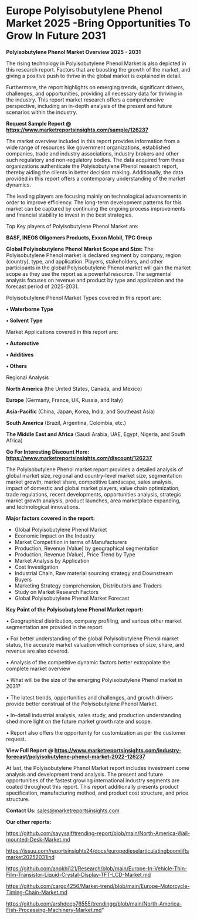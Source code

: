 # Europe Polyisobutylene Phenol Market 2025 -Bring Opportunities To Grow In Future 2031

<Strong> Polyisobutylene Phenol Market Overview 2025 - 2031</strong>

The rising technology in Polyisobutylene Phenol Market is also depicted in this research report. Factors that are boosting the growth of the market, and giving a positive push to thrive in the global market is explained in detail.

Furthermore, the report highlights on emerging trends, significant drivers, challenges, and opportunities, providing all necessary data for thriving in the industry. This report market research offers a comprehensive perspective, including an in-depth analysis of the present and future scenarios within the industry.

<strong>Request Sample Report @ <a href=https://www.marketreportsinsights.com/sample/126237>https://www.marketreportsinsights.com/sample/126237</a></strong>

The market overview included in this report provides information from a wide range of resources like government organizations, established companies, trade and industry associations, industry brokers and other such regulatory and non-regulatory bodies. The data acquired from these organizations authenticate the Polyisobutylene Phenol research report, thereby aiding the clients in better decision making. Additionally, the data provided in this report offers a contemporary understanding of the market dynamics.

The leading players are focusing mainly on technological advancements in order to improve efficiency. The long-term development patterns for this market can be captured by continuing the ongoing process improvements and financial stability to invest in the best strategies.

Top Key players of Polyisobutylene Phenol Market are:

<strong>BASF, INEOS Oligomers Products, Exxon Mobil, TPC Group</strong>

<strong><b>Global Polyisobutylene Phenol Market Scope and Size:</b></strong>
The Polyisobutylene Phenol market is declared segment by company, region (country), type, and application. Players, stakeholders, and other participants in the global Polyisobutylene Phenol market will gain the market scope as they use the report as a powerful resource. The segmental analysis focuses on revenue and product by type and application and the forecast period of 2025-2031.

Polyisobutylene Phenol Market Types covered in this report are:

<strong>• Waterborne Type

• Solvent Type</strong>

Market Applications covered in this report are:

<strong>• Automotive

• Additives

• Others</strong> 

Regional Analysis

<strong>North America</strong> (the United States, Canada, and Mexico)

<strong>Europe</strong> (Germany, France, UK, Russia, and Italy)

<strong>Asia-Pacific</strong> (China, Japan, Korea, India, and Southeast Asia)

<strong>South America</strong> (Brazil, Argentina, Colombia, etc.)

<strong>The Middle East and Africa</strong> (Saudi Arabia, UAE, Egypt, Nigeria, and South Africa)

<strong>Go For Interesting Discount Here: <a href=https://www.marketreportsinsights.com/discount/126237>https://www.marketreportsinsights.com/discount/126237</a></strong>

The Polyisobutylene Phenol market report provides a detailed analysis of global market size, regional and country-level market size, segmentation market growth, market share, competitive Landscape, sales analysis, impact of domestic and global market players, value chain optimization, trade regulations, recent developments, opportunities analysis, strategic market growth analysis, product launches, area marketplace expanding, and technological innovations.

<strong><b>Major factors covered in the report:</b></strong>
<ul>
  <li>Global Polyisobutylene Phenol Market </li>
  <li>Economic Impact on the Industry</li>
  <li>Market Competition in terms of Manufacturers</li>
  <li>Production, Revenue (Value) by geographical segmentation</li>
  <li>Production, Revenue (Value), Price Trend by Type</li>
  <li>Market Analysis by Application</li>
  <li>Cost Investigation</li>
  <li>Industrial Chain, Raw material sourcing strategy and Downstream Buyers</li>
  <li>Marketing Strategy comprehension, Distributors and Traders</li>
  <li>Study on Market Research Factors</li>
  <li>Global Polyisobutylene Phenol Market Forecast</li>
</ul>

<strong><b>Key Point of the Polyisobutylene Phenol Market report:</b></strong>

• Geographical distribution, company profiling, and various other market segmentation are provided in the report.

• For better understanding of the global Polyisobutylene Phenol market status, the accurate market valuation which comprises of size, share, and revenue are also covered.

• Analysis of the competitive dynamic factors better extrapolate the complete market overview

• What will be the size of the emerging Polyisobutylene Phenol market in 2031?

• The latest trends, opportunities and challenges, and growth drivers provide better construal of the Polyisobutylene Phenol Market.

• In-detail industrial analysis, sales study, and production understanding shed more light on the future market growth rate and scope.

• Report also offers the opportunity for customization as per the customer request.

<strong><b>View Full Report @ <a href=https://www.marketreportsinsights.com/industry-forecast/polyisobutylene-phenol-market-2022-126237>https://www.marketreportsinsights.com/industry-forecast/polyisobutylene-phenol-market-2022-126237</a></b></strong>


At last, the Polyisobutylene Phenol Market report includes investment come analysis and development trend analysis. The present and future opportunities of the fastest growing international industry segments are coated throughout this report. This report additionally presents product specification, manufacturing method, and product cost structure, and price structure.

<strong>Contact Us:</strong>
sales@marketreportsinsights.com

<strong>Our other reports:</strong>

<a href=https://github.com/sayysaif/trending-report/blob/main/North-America-Wall-mounted-Desk-Market.md>https://github.com/sayysaif/trending-report/blob/main/North-America-Wall-mounted-Desk-Market.md</a>

<a href=https://issuu.com/reportsinsights24/docs/europedieselarticulatingboomliftsmarket20252031ind>https://issuu.com/reportsinsights24/docs/europedieselarticulatingboomliftsmarket20252031ind</a>

<a href=https://github.com/anokhi121/Research/blob/main/Europe-In-Vehicle-Thin-Film-Transistor-Liquid-Crystal-Display-TFT-LCD-Market.md>https://github.com/anokhi121/Research/blob/main/Europe-In-Vehicle-Thin-Film-Transistor-Liquid-Crystal-Display-TFT-LCD-Market.md</a>

<a href=https://github.com/cargo4256/Market-trend/blob/main/Europe-Motorcycle-Timing-Chain-Market.md>https://github.com/cargo4256/Market-trend/blob/main/Europe-Motorcycle-Timing-Chain-Market.md</a>

<a href=https://github.com/arshdeep76555/trendingg/blob/main/North-America-Fish-Processing-Machinery-Market.md>https://github.com/arshdeep76555/trendingg/blob/main/North-America-Fish-Processing-Machinery-Market.md</a>"
